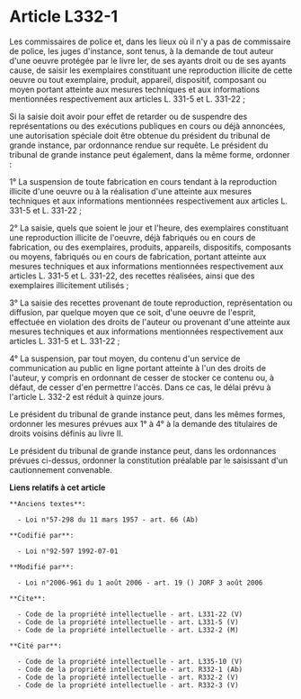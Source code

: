 # Article L332-1

Les commissaires de police et, dans les lieux où il n'y a pas de commissaire de police, les juges d'instance, sont tenus, à
la demande de tout auteur d'une oeuvre protégée par le livre Ier, de ses ayants droit ou de ses ayants cause, de saisir les
exemplaires constituant une reproduction illicite de cette oeuvre ou tout exemplaire, produit, appareil, dispositif,
composant ou moyen portant atteinte aux mesures techniques et aux informations mentionnées respectivement aux articles L.
331-5 et L. 331-22 ;

Si la saisie doit avoir pour effet de retarder ou de suspendre des représentations ou des exécutions publiques en cours ou
déjà annoncées, une autorisation spéciale doit être obtenue du président du tribunal de grande instance, par ordonnance
rendue sur requête. Le président du tribunal de grande instance peut également, dans la même forme, ordonner :

1° La suspension de toute fabrication en cours tendant à la reproduction illicite d'une oeuvre ou à la réalisation d'une
atteinte aux mesures techniques et aux informations mentionnées respectivement aux articles L. 331-5 et L. 331-22 ;

2° La saisie, quels que soient le jour et l'heure, des exemplaires constituant une reproduction illicite de l'oeuvre, déjà
fabriqués ou en cours de fabrication, ou des exemplaires, produits, appareils, dispositifs, composants ou moyens, fabriqués
ou en cours de fabrication, portant atteinte aux mesures techniques et aux informations mentionnées respectivement aux
articles L. 331-5 et L. 331-22, des recettes réalisées, ainsi que des exemplaires illicitement utilisés ;

3° La saisie des recettes provenant de toute reproduction, représentation ou diffusion, par quelque moyen que ce soit, d'une
oeuvre de l'esprit, effectuée en violation des droits de l'auteur ou provenant d'une atteinte aux mesures techniques et aux
informations mentionnées respectivement aux articles L. 331-5 et L. 331-22 ;

4° La suspension, par tout moyen, du contenu d'un service de communication au public en ligne portant atteinte à l'un des
droits de l'auteur, y compris en ordonnant de cesser de stocker ce contenu ou, à défaut, de cesser d'en permettre l'accès.
Dans ce cas, le délai prévu à l'article L. 332-2 est réduit à quinze jours.

Le président du tribunal de grande instance peut, dans les mêmes formes, ordonner les mesures prévues aux 1° à 4° à la
demande des titulaires de droits voisins définis au livre II.

Le président du tribunal de grande instance peut, dans les ordonnances prévues ci-dessus, ordonner la constitution préalable
par le saisissant d'un cautionnement convenable.

**Liens relatifs à cet article**

	**Anciens textes**:

	  - Loi n°57-298 du 11 mars 1957 - art. 66 (Ab)

	**Codifié par**:

	  - Loi n°92-597 1992-07-01

	**Modifié par**:

	  - Loi n°2006-961 du 1 août 2006 - art. 19 () JORF 3 août 2006

	**Cite**:

	  - Code de la propriété intellectuelle - art. L331-22 (V)
	  - Code de la propriété intellectuelle - art. L331-5 (V)
	  - Code de la propriété intellectuelle - art. L332-2 (M)

	**Cité par**:

	  - Code de la propriété intellectuelle - art. L335-10 (V)
	  - Code de la propriété intellectuelle - art. R332-1 (Ab)
	  - Code de la propriété intellectuelle - art. R332-2 (V)
	  - Code de la propriété intellectuelle - art. R332-3 (V)
